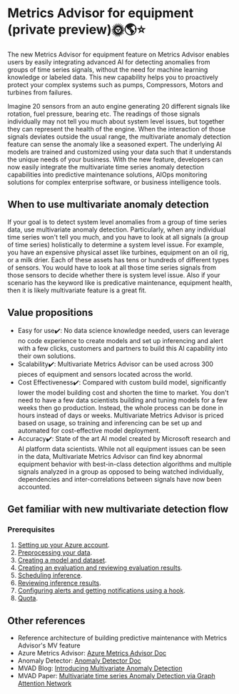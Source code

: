 # Metrics Advisor for equipment (private preview)🌞🌎⭐


The new Metrics Advisor for equipment feature on Metrics Advisor enables users by easily integrating advanced AI for detecting anomalies from groups of time series signals, without the need for machine learning knowledge or labeled data. This new capability helps you to proactively protect your complex systems such as pumps, Compressors, Motors and turbines from failures.

Imagine 20 sensors from an auto engine generating 20 different signals like rotation, fuel pressure, bearing etc. The readings of those signals individually may not tell you much about system level issues, but together they can represent the health of the engine. When the interaction of those signals deviates outside the usual range, the multivariate anomaly detection feature can sense the anomaly like a seasoned expert. The underlying AI models are trained and customized using your data such that it understands the unique needs of your business. With the new feature, developers can now easily integrate the multivariate time series anomaly detection capabilities into predictive maintenance solutions, AIOps monitoring solutions for complex enterprise software, or business intelligence tools.

## When to use **multivariate** anomaly detection

If your goal is to detect system level anomalies from a group of time series data, use multivariate anomaly detection. Particularly, when any individual time series won't tell you much, and you have to look at all signals (a group of time series) holistically to determine a system level issue. For example, you have an expensive physical asset like turbines, equipment on an oil rig, or a milk drier. Each of these assets has tens or hundreds of different types of sensors. You would have to look at all those time series signals from those sensors to decide whether there is system level issue. Also if your scenario has the keyword like is predicative maintenance, equipment health, then it is likely multivariate feature is a great fit.

## Value propositions

- Easy for use✔️: No data science knowledge needed, users can leverage no code experience to create models and set up inferencing and alert with a few clicks, customers and partners to build this AI capability into their own solutions.
- Scalability✔️: Multivariate Metrics Advisor can be used across 300 pieces of equipment and sensors located across the world.
- Cost Effectiveness✔️: Compared with custom build model, significantly lower the model building cost and shorten the time to market. You don't need to have a few data scientists building and tuning models for a few weeks then go production. Instead, the whole process can be done in hours instead of days or weeks. Multivariate Metrics Advisor is priced based on usage, so training and inferencing can be set up and automated for cost-effective model deployment.
- Accuracy✔️: State of the art AI model created by Microsoft research and AI platform data scientists. While not all equipment issues can be seen in the data, Multivariate Metrics Advisor can find key abnormal equipment behavior with best-in-class detection algorithms and multiple signals analyzed in a group as opposed to being watched individually, dependencies and inter-correlations between signals have now been accounted. 

## Get familiar with new multivariate detection flow

### Prerequisites

1. [Setting up your Azure account](https://github.com/Azure/Metrics-Advisor-for-Equipment/blob/main/docs/01-Setting%20up%20your%20Azure%20account.md).
2. [Preprocessing your data](https://github.com/Azure/Metrics-Advisor-for-Equipment/blob/main/docs/02-Preprocessing%20your%20data.md).
3. [Creating a model and dataset]([https://github.com/Azure/Metrics-Advisor-for-Equipment/blob/main/docs/03-Create%20a%20model%20and%20dataset.md](https://github.com/Azure/Metrics-Advisor-for-Equipment/blob/main/docs/03-Creating%20a%20model%20and%20dataset.md)).
4. [Creating an evaluation and reviewing evaluation results](https://github.com/Azure/Metrics-Advisor-for-Equipment/blob/main/docs/04-Creating%20an%20evaluation%20and%20reviewing%20evaluation%20results.md).
5. [Scheduling inference](https://github.com/Azure/Metrics-Advisor-for-Equipment/blob/main/docs/05-Scheduling%20an%20inference.md).
6. [Reviewing inference results](https://github.com/Azure/Metrics-Advisor-for-Equipment/blob/main/docs/06-Reviewing%20inference%20results.md).
7. [Configuring alerts and getting notifications using a hook](https://github.com/Azure/Metrics-Advisor-for-Equipment/blob/main/docs/07-Configure%20alerts%20an%20get%20notifications%20using%20a%20hook.md).
8. [Quota](https://github.com/Azure/Metrics-Advisor-for-Equipment/blob/main/docs/08-Quota.md).


## Other references

* Reference architecture of building predictive maintenance with Metrics Advisor's MV feature
* Azure Metrics Advisor: [Azure Metrics Advisor Doc](https://docs.microsoft.com/en-us/azure/cognitive-services/metrics-advisor/)
* Anomaly Detector: [Anomaly Detector Doc](https://docs.microsoft.com/en-us/azure/cognitive-services/anomaly-detector/)
* MVAD Blog: [Introducing Multivariate Anomaly Detection](https://techcommunity.microsoft.com/t5/azure-ai/introducing-multivariate-anomaly-detection/ba-p/2260679)
* MVAD Paper: [Multivariate time series Anomaly Detection via Graph Attention Network](https://arxiv.org/abs/2009.02040)
